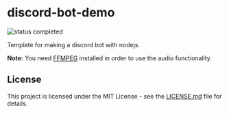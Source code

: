 # discord-bot-demo

![status completed](https://img.shields.io/badge/status-completed-blue.svg)

Template for making a discord bot with nodejs.

**Note:** You need [FFMPEG](https://www.ffmpeg.org/download.html) installed in order to use the audio functionality.

## License

This project is licensed under the MIT License - see the [LICENSE.md](LICENSE.md) file for details.
